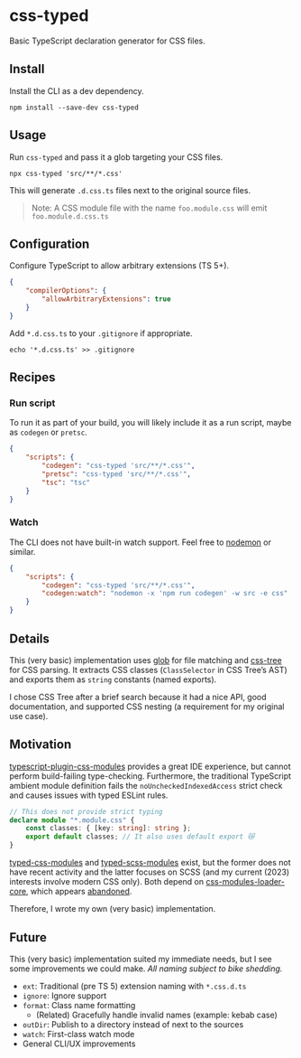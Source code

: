 # css-typed

Basic TypeScript declaration generator for CSS files.

## Install

Install the CLI as a dev dependency.

```shell
npm install --save-dev css-typed
```

## Usage

Run `css-typed` and pass it a glob targeting your CSS files.

```shell
npx css-typed 'src/**/*.css'
```

This will generate `.d.css.ts` files next to the original source files.

> Note: A CSS module file with the name `foo.module.css` will
> emit `foo.module.d.css.ts`

## Configuration

Configure TypeScript to allow arbitrary extensions (TS 5+).

```json
{
	"compilerOptions": {
		"allowArbitraryExtensions": true
	}
}
```

Add `*.d.css.ts` to your `.gitignore` if appropriate.

```shell
echo '*.d.css.ts' >> .gitignore
```

## Recipes

### Run script

To run it as part of your build, you will likely include it as a run script,
maybe as `codegen` or `pretsc`.

```json
{
	"scripts": {
		"codegen": "css-typed 'src/**/*.css'",
		"pretsc": "css-typed 'src/**/*.css'",
		"tsc": "tsc"
	}
}
```

### Watch

The CLI does not have built-in watch support. Feel free to [nodemon] or similar.

```json
{
	"scripts": {
		"codegen": "css-typed 'src/**/*.css'",
		"codegen:watch": "nodemon -x 'npm run codegen' -w src -e css"
	}
}
```

[nodemon]: https://www.npmjs.com/package/nodemon

## Details

This (very basic) implementation uses [glob] for file matching and [css-tree]
for CSS parsing. It extracts CSS classes (`ClassSelector` in CSS Tree’s AST) and
exports them as `string` constants (named exports).

I chose CSS Tree after a brief search because it had a nice API, good
documentation, and supported CSS nesting (a requirement for my original use
case).

[glob]: https://www.npmjs.com/package/glob
[css-tree]: https://www.npmjs.com/package/css-tree

## Motivation

[typescript-plugin-css-modules] provides a great IDE experience, but cannot
perform build-failing type-checking. Furthermore, the traditional TypeScript
ambient module definition fails the `noUncheckedIndexedAccess` strict check and
causes issues with typed ESLint rules.

```ts
// This does not provide strict typing
declare module "*.module.css" {
	const classes: { [key: string]: string };
	export default classes; // It also uses default export 😿
}
```

[typed-css-modules] and [typed-scss-modules] exist, but the former does not have
recent activity and the latter focuses on SCSS (and my current (2023) interests
involve modern CSS only). Both depend on [css-modules-loader-core], which
appears [abandoned][174].

Therefore, I wrote my own (very basic) implementation.

[typescript-plugin-css-modules]: https://www.npmjs.com/package/typescript-plugin-css-modules
[typed-css-modules]: https://www.npmjs.com/package/typed-css-modules
[typed-scss-modules]: https://www.npmjs.com/package/typed-scss-modules
[css-modules-loader-core]: https://www.npmjs.com/package/css-modules-loader-core
[174]: https://github.com/css-modules/css-modules-loader-core/issues/174

## Future

This (very basic) implementation suited my immediate needs, but I see some
improvements we could make. _All naming subject to bike shedding._

- `ext`: Traditional (pre TS 5) extension naming with `*.css.d.ts`
- `ignore`: Ignore support
- `format`: Class name formatting
  - (Related) Gracefully handle invalid names (example: kebab case)
- `outDir`: Publish to a directory instead of next to the sources
- `watch`: First-class watch mode
- General CLI/UX improvements
